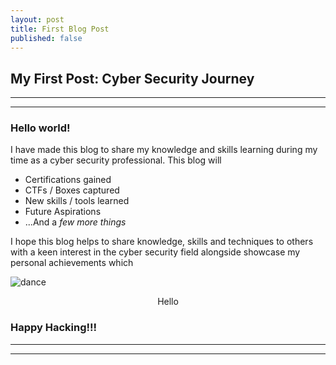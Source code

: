 ```yaml
---
layout: post
title: First Blog Post
published: false
---
```

## My First Post: Cyber Security Journey 

----
****

### Hello world!

I have made this blog to share my knowledge and skills learning during my time as a cyber security professional. This blog will

* Certifications gained
* CTFs / Boxes captured
* New skills / tools learned
* Future Aspirations
* ...And a _few more things_

I hope this blog helps to share knowledge, skills and techniques to others with a keen interest in the cyber security field alongside showcase my personal achievements which 

![dance](/images/always_sunny_dance.gif)
<p style="text-align: center;">Hello</p>


### Happy Hacking!!!

----
****